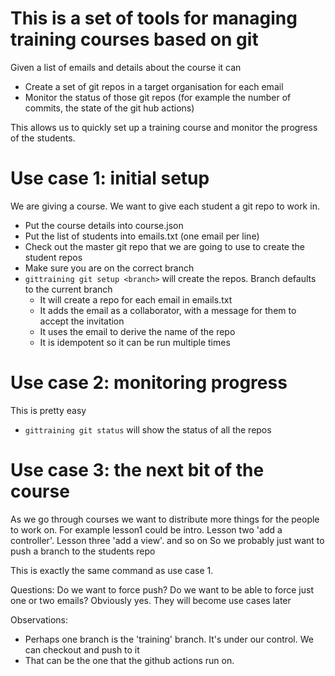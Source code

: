# This is a set of tools for managing training courses based on git

Given a list of emails and details about the course it can

* Create a set of git repos in a target organisation for each email
* Monitor the status of those git repos (for example the number of commits, the state of the git hub actions)

This allows us to quickly set up a training course and monitor the progress of the students.

# Use case 1: initial setup
We are giving a course. We want to give each student a git repo to work in. 

* Put the course details into course.json
* Put the list of students into emails.txt (one email per line)
* Check out the master git repo that we are going to use to create the student repos
* Make sure you are on the correct branch
* `gittraining git setup <branch>` will create the repos. Branch defaults to the current branch
  * It will create a repo for each email in emails.txt
  * It adds the email as a collaborator, with a message for them to accept the invitation
  * It uses the email to derive the name of the repo
  * It is idempotent so it can be run multiple times

# Use case 2: monitoring progress
This is pretty easy
* `gittraining git status` will show the status of all the repos

# Use case 3: the next bit of the course
As we go through courses we want to distribute more things for the people to work on.
For example lesson1 could be intro. Lesson two 'add a controller'. Lesson three 'add a view'. and so on
So we probably just want to push a branch to the students repo

This is exactly the same command as use case 1.

Questions:
Do we want to force push? Do we want to be able to force just one or two emails?
Obviously yes. They will become use cases later

Observations:
* Perhaps one branch is the 'training' branch. It's  under our control. We can checkout and push to it
* That can be the one that the github actions run on.
